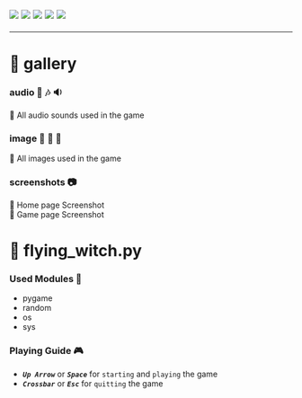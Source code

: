 ![](https://img.shields.io/badge/git-fff7f8?colorA=faf0f0&colorB=db4823&style=for-the-badge&logo=git)
![](https://img.shields.io/badge/github-fff7f8?colorA=080808&colorB=8a8a8a&style=for-the-badge&logo=github)
![](https://img.shields.io/badge/for-you-099450?colorA=b0c92e&colorB=487d3e&style=for-the-badge)
![](https://img.shields.io/badge/python-used-bee5ed?colorA=37b6bd&colorB=3c9bb5&style=for-the-badge&logo=python)
![](https://img.shields.io/badge/visual_studio_code-1.47.3-181717?colorA=ae36d6&style=for-the-badge&logo=visual-studio-code)
---
---
# :small_orange_diamond: gallery
### audio :musical_note: :notes: :sound:
:small_blue_diamond: All audio sounds used in the game
### image  :city_sunrise: :sunrise_over_mountains: :bridge_at_night:
:small_blue_diamond: All images used in the game
### screenshots :camera:
:small_blue_diamond: Home page Screenshot<br>
:small_blue_diamond: Game page Screenshot
# :small_orange_diamond: flying_witch.py
### Used Modules :green_book:
   * pygame
   * random
   * os
   * sys
### Playing Guide :video_game:
   * ***```Up Arrow```*** or ***```Space```*** for ```starting``` and ```playing``` the game
   * ***```Crossbar```*** or ***```Esc```*** for ```quitting``` the game
